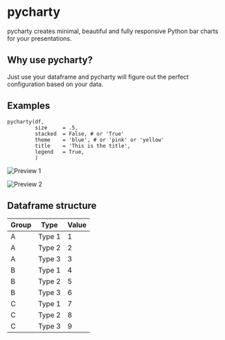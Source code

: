 # pycharty
pycharty creates minimal, beautiful and fully responsive Python bar charts for your presentations.
## Why use pycharty?
Just use your dataframe and pycharty will figure out the perfect configuration based on your data. 
## Examples
```
pycharty(df,
         size     = .5,
         stacked  = False, # or 'True'
         theme    = 'blue', # or 'pink' or 'yellow'
         title    = 'This is the title',
         legend   = True,
         )
```
![Preview 1](https://i.imgur.com/Xs0fxAV.png)

![Preview 2](https://i.imgur.com/NJfB1sX.png)

## Dataframe structure
Group | Type | Value 
----- | ---- | ------
A | Type 1 | 1
A | Type 2 | 2
A | Type 3 | 3
B | Type 1 | 4
B | Type 2 | 5
B | Type 3 | 6
C | Type 1 | 7
C | Type 2 | 8
C | Type 3 | 9
